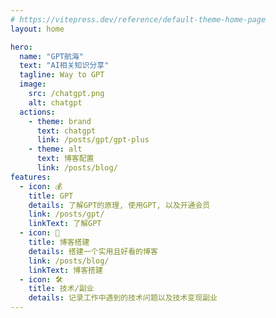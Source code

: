 ```yaml
---
# https://vitepress.dev/reference/default-theme-home-page
layout: home

hero:
  name: "GPT航海"
  text: "AI相关知识分享"
  tagline: Way to GPT
  image:
    src: /chatgpt.png
    alt: chatgpt
  actions:
    - theme: brand
      text: chatgpt
      link: /posts/gpt/gpt-plus
    - theme: alt
      text: 博客配置
      link: /posts/blog/
features:
  - icon: 💰
    title: GPT
    details: 了解GPT的原理, 使用GPT, 以及开通会员
    link: /posts/gpt/
    linkText: 了解GPT
  - icon: 🖖
    title: 博客搭建
    details: 搭建一个实用且好看的博客
    link: /posts/blog/
    linkText: 博客搭建
  - icon: 🛠️
    title: 技术/副业
    details: 记录工作中遇到的技术问题以及技术变现副业
---
```


<home></home>

<script lang="ts" setup>
import home from './.vitepress/theme/components/Home.vue'
</script>
